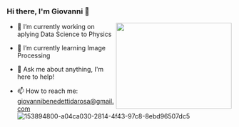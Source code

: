 ### Hi there, I'm Giovanni 👋

<img align="right" width="259" height="194" src="https://user-images.githubusercontent.com/86328308/153894800-a04ca030-2814-4f43-97c8-8ebd96507dc5.jpeg">


- 🔭 I’m currently working on aplying Data Science to Physics

- 🌱 I’m currently learning Image Processing
- 💬 Ask me about anything, I'm here to help!
- 📫 How to reach me: giovannibenedettidarosa@gmail.com
![153894800-a04ca030-2814-4f43-97c8-8ebd96507dc5](https://user-images.githubusercontent.com/86328308/153895572-180014aa-95d0-4351-9c26-516fcbf40340.jpg)
